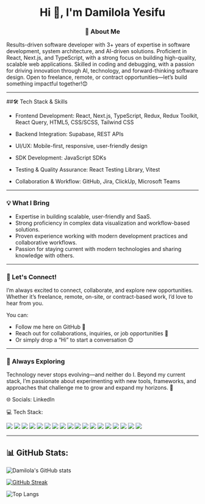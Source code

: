 <h1 align="center">Hi 👋, I'm Damilola Yesifu</h1>
<h3 align="center">🚀 About Me</h3>

Results-driven software developer with 3+ years of expertise in software development, system architecture, and AI-driven solutions. Proficient in React, Next.js, and TypeScript, with a strong focus on building high-quality, scalable web applications. Skilled in coding and debugging, with a passion for driving innovation through AI, technology, and forward-thinking software design.
Open to freelance, remote, or contract opportunities—let’s build something impactful together!😊 



---

##🛠️ Tech Stack & Skills  

- Frontend Development: React, Next.js, TypeScript, Redux, Redux Toolkit, React Query, HTML5, CSS/SCSS, Tailwind CSS
  
- Backend Integration: Supabase, REST APIs

- UI/UX: Mobile-first, responsive, user-friendly design 

- SDK Development: JavaScript SDKs  

- Testing & Quality Assurance: React Testing Library, Vitest 

- Collaboration & Workflow: GitHub, Jira, ClickUp, Microsoft Teams 

---

### 💡 What I Bring
- Expertise in building scalable, user-friendly and SaaS.
- Strong proficiency in complex data visualization and workflow-based solutions.
- Proven experience working with modern development practices and collaborative workflows.
- Passion for staying current with modern technologies and sharing knowledge with others.

---

### 🤝 Let's Connect!
I’m always excited to connect, collaborate, and explore new opportunities. Whether it’s freelance, remote, on-site, or contract-based work, I’d love to hear from you.

You can:
- Follow me here on GitHub 🌟
- Reach out for collaborations, inquiries, or job opportunities 💼
- Or simply drop a “Hi” to start a conversation 😊

---

### 🌱 Always Exploring
Technology never stops evolving—and neither do I. Beyond my current stack, I’m passionate about experimenting with new tools, frameworks, and approaches that challenge me to grow and expand my horizons. 🚀

🌐 Socials:
LinkedIn


💻 Tech Stack:

<p align="left">
  <!-- Frontend -->
  <img src="https://img.shields.io/badge/CSS3-1572B6?style=for-the-badge&logo=css3&logoColor=white" />
  <img src="https://img.shields.io/badge/TypeScript-007ACC?style=for-the-badge&logo=typescript&logoColor=white" />
  <img src="https://img.shields.io/badge/JavaScript-F7DF1E?style=for-the-badge&logo=javascript&logoColor=black" />
  <img src="https://img.shields.io/badge/HTML5-E34F26?style=for-the-badge&logo=html5&logoColor=white" />
  <img src="https://img.shields.io/badge/React-20232A?style=for-the-badge&logo=react&logoColor=61DAFB" />
  <img src="https://img.shields.io/badge/Next.js-000000?style=for-the-badge&logo=nextdotjs&logoColor=white" />
  <img src="https://img.shields.io/badge/React_Query-FF4154?style=for-the-badge&logo=reactquery&logoColor=white" />
  <img src="https://img.shields.io/badge/React_Router-CA4245?style=for-the-badge&logo=reactrouter&logoColor=white" />
  <img src="https://img.shields.io/badge/React_Hook_Form-EC5990?style=for-the-badge&logo=reacthookform&logoColor=white" />
  <img src="https://img.shields.io/badge/Redux-764ABC?style=for-the-badge&logo=redux&logoColor=white" />
  <img src="https://img.shields.io/badge/TailwindCSS-38B2AC?style=for-the-badge&logo=tailwind-css&logoColor=white" />
  <img src="https://img.shields.io/badge/Vite-646CFF?style=for-the-badge&logo=vite&logoColor=white" />
  <img src="https://img.shields.io/badge/Node.js-339933?style=for-the-badge&logo=node.js&logoColor=white" />
  
  <!-- Backend & DB -->
  <img src="https://img.shields.io/badge/NPM-CB3837?style=for-the-badge&logo=npm&logoColor=white" />
  <img src="https://img.shields.io/badge/Postgres-316192?style=for-the-badge&logo=postgresql&logoColor=white" />
  <img src="https://img.shields.io/badge/Supabase-3ECF8E?style=for-the-badge&logo=supabase&logoColor=white" />
  
  <!-- Deployment & Tools -->
  <img src="https://img.shields.io/badge/Vercel-000000?style=for-the-badge&logo=vercel&logoColor=white" />
  <img src="https://img.shields.io/badge/Figma-F24E1E?style=for-the-badge&logo=figma&logoColor=white" />
</p>

---

## 📊 GitHub Stats: 

![Damilola's GitHub stats](https://github-readme-stats.vercel.app/api?username=Yesifu-Damilola&show_icons=true&theme=dark)  


[![GitHub Streak](https://streak-stats.demolab.com?user=Yesifu-Damilola&theme=dark&hide_border=true)](https://git.io/streak-stats)  

![Top Langs](https://github-readme-stats.vercel.app/api/top-langs/?username=Yesifu-Damilola&layout=compact&theme=dark) 



<!--
**Yesifu-Damilola/Yesifu-Damilola** is a ✨ _special_ ✨ repository because its `README.md` (this file) appears on your GitHub profile.

Here are some ideas to get you started:

- 🔭 I’m currently working on ...
- 🌱 I’m currently learning ...
- 👯 I’m looking to collaborate on ...
- 🤔 I’m looking for help with ...
- 💬 Ask me about ...
- 📫 How to reach me: ...
- 😄 Pronouns: ...
- ⚡ Fun fact: ...
-->
